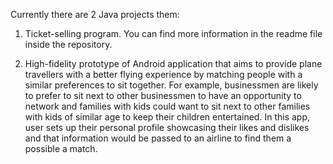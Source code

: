Currently there are 2 Java projects them:
1. Ticket-selling program. You can find more information in the readme file inside the repository. 

2. High-fidelity prototype of Android application that aims to provide plane travellers with a better flying experience by matching people with a similar preferences to sit together. For example, businessmen are likely to prefer to sit next to other businessmen to have an opportunity to network  and families with kids could want to sit next to other families with kids of similar age to keep their children entertained. In this app, user sets up their personal profile showcasing their likes and dislikes and that information would be passed to an airline to find them a possible a match. 

